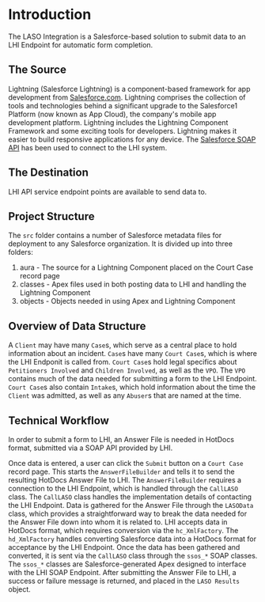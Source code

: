 # Introduction
The LASO Integration is a Salesforce-based solution to submit data to an LHI Endpoint for automatic form completion.

## The Source
Lightning (Salesforce Lightning) is a component-based framework for app development from [Salesforce.com](https://www.salesforce.com/products/platform/lightning/).  Lightning comprises the collection of tools and technologies behind a significant upgrade to the Salesforce1 Platform (now known as App Cloud), the company's mobile app development platform.  Lightning includes the Lightning Component Framework and some exciting tools for developers. Lightning makes it easier to build responsive applications for any device.
The [Salesforce SOAP API](https://developer.salesforce.com/docs/atlas.en-us.api.meta/api/sforce_api_quickstart_intro.htm) has been used to connect to the LHI system.

## The Destination
LHI API service endpoint points are available to send data to.

## Project Structure
The `src` folder contains a number of Salesforce metadata files for deployment to any Salesforce organization. It is divided up into three folders:

1. aura - The source for a Lightning Component placed on the Court Case record page
2. classes - Apex files used in both posting data to LHI and handling the Lightning Component
3. objects - Objects needed in using Apex and Lightning Component

## Overview of Data Structure
A `Client` may have many `Case`s, which serve as a central place to hold information about an incident. `Case`s have many `Court Case`s, which is where the LHI Endponit is called from. `Court Case`s hold legal specifics about `Petitioners Involved` and `Children Involved`, as well as the `VPO`. The `VPO` contains much of the data needed for submitting a form to the LHI Endpoint. `Court Case`s also contain `Intake`s, which hold information about the time the `Client` was admitted, as well as any `Abuser`s that are named at the time.

## Technical Workflow
In order to submit a form to LHI, an Answer File is needed in HotDocs format, submitted via a SOAP API provided by LHI.

Once data is entered, a user can click the `Submit` button on a `Court Case` record page. This starts the `AnswerFileBuilder` and tells it to send the resulting HotDocs Answer File to LHI.
The `AnswerFileBuilder` requires a connection to the LHI Endpoint, which is handled through the `CallLASO` class. The `CallLASO` class handles the implementation details of contacting the LHI Endpoint.
Data is gathered for the Answer File through the `LASOData` class, which provides a straightforward way to break the data needed for the Answer File down into whom it is related to.
LHI accepts data in HotDocs format, which requires conversion via the `hc_XmlFactory`. The `hd_XmlFactory` handles converting Salesforce data into a HotDocs format for acceptance by the LHI Endpoint.
Once the data has been gathered and converted, it is sent via the `CallLASO` class through the `ssos_*` SOAP classes. The `ssos_*` classes are Salesforce-generated Apex designed to interface with the LHI SOAP Endpoint.
After submitting the Answer File to LHI, a success or failure message is returned, and placed in the `LASO Results` object.
